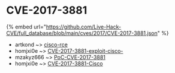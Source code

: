 # CVE-2017-3881
{% embed url="https://github.com/Live-Hack-CVE/full_database/blob/main/cves/2017/CVE-2017-3881.json" %}

* artkond ~> [cisco-rce](https://www.alice-snow.ru/2017/database/cve-2017-3881/cisco-rce-artkond)
* homjxi0e ~> [CVE-2017-3881-exploit-cisco-](https://www.alice-snow.ru/2017/database/cve-2017-3881/cve-2017-3881-exploit-cisco--homjxi0e)
* mzakyz666 ~> [PoC-CVE-2017-3881](https://www.alice-snow.ru/2017/database/cve-2017-3881/poc-cve-2017-3881-mzakyz666)
* homjxi0e ~> [CVE-2017-3881-Cisco](https://www.alice-snow.ru/2017/database/cve-2017-3881/cve-2017-3881-cisco-homjxi0e)